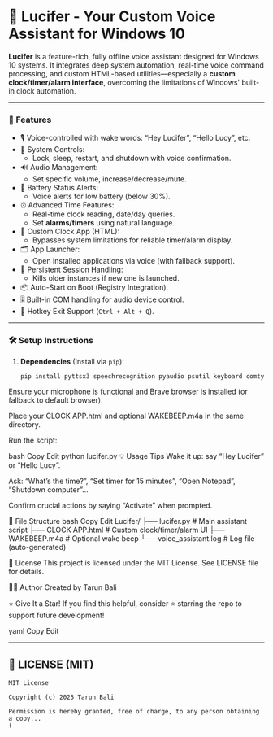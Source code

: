 # 🧠 Lucifer - Your Custom Voice Assistant for Windows 10

**Lucifer** is a feature-rich, fully offline voice assistant designed for Windows 10 systems. It integrates deep system automation, real-time voice command processing, and custom HTML-based utilities—especially a **custom clock/timer/alarm interface**, overcoming the limitations of Windows' built-in clock automation.

---

### 🚀 Features

- 🎙️ Voice-controlled with wake words: “Hey Lucifer”, “Hello Lucy”, etc.
- 🔐 System Controls:
  - Lock, sleep, restart, and shutdown with voice confirmation.
- 🔊 Audio Management:
  - Set specific volume, increase/decrease/mute.
- 🔋 Battery Status Alerts:
  - Voice alerts for low battery (below 30%).
- ⏰ Advanced Time Features:
  - Real-time clock reading, date/day queries.
  - Set **alarms/timers** using natural language.
- 🧭 Custom Clock App (HTML):
  - Bypasses system limitations for reliable timer/alarm display.
- 🗂️ App Launcher:
  - Open installed applications via voice (with fallback support).
- 🔁 Persistent Session Handling:
  - Kills older instances if new one is launched.
- 📦 Auto-Start on Boot (Registry Integration).
- 🎚️ Built-in COM handling for audio device control.
- 🛑 Hotkey Exit Support (`Ctrl + Alt + Q`).

---

### 🛠️ Setup Instructions

1. **Dependencies** (Install via `pip`):
   ```bash
   pip install pyttsx3 speechrecognition pyaudio psutil keyboard comtypes python-dateutil
Ensure your microphone is functional and Brave browser is installed (or fallback to default browser).

Place your CLOCK APP.html and optional WAKEBEEP.m4a in the same directory.

Run the script:

bash
Copy
Edit
python lucifer.py
💡 Usage Tips
Wake it up: say “Hey Lucifer” or “Hello Lucy”.

Ask: “What’s the time?”, “Set timer for 15 minutes”, “Open Notepad”, “Shutdown computer”...

Confirm crucial actions by saying “Activate” when prompted.

📁 File Structure
bash
Copy
Edit
Lucifer/
├── lucifer.py                # Main assistant script
├── CLOCK APP.html            # Custom clock/timer/alarm UI
├── WAKEBEEP.m4a              # Optional wake beep
└── voice_assistant.log       # Log file (auto-generated)

📄 License
This project is licensed under the MIT License. See LICENSE file for details.

🙋‍♂️ Author
Created by Tarun Bali

⭐️ Give It a Star!
If you find this helpful, consider ⭐️ starring the repo to support future development!

yaml
Copy
Edit

---

## 📜 LICENSE (MIT)

```
MIT License

Copyright (c) 2025 Tarun Bali

Permission is hereby granted, free of charge, to any person obtaining a copy...
(
